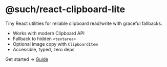 # @such/react-clipboard-lite

Tiny React utilities for reliable clipboard read/write with graceful fallbacks.

- Works with modern Clipboard API
- Fallback to hidden `<textarea>`
- Optional image copy with `ClipboardItem`
- Accessible, typed, zero deps

Get started → [Guide](/guide)